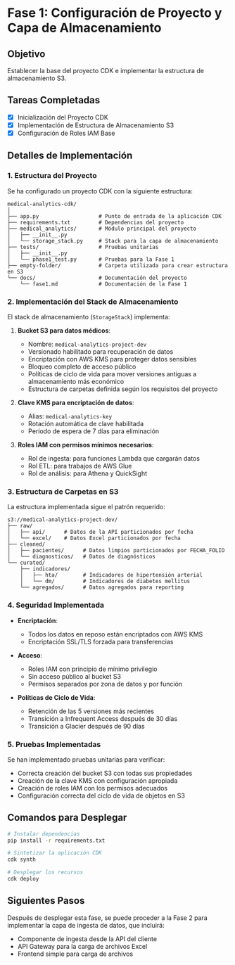 # Fase 1: Configuración de Proyecto y Capa de Almacenamiento

## Objetivo

Establecer la base del proyecto CDK e implementar la estructura de almacenamiento S3.

## Tareas Completadas

- [x] Inicialización del Proyecto CDK
- [x] Implementación de Estructura de Almacenamiento S3
- [x] Configuración de Roles IAM Base

## Detalles de Implementación

### 1. Estructura del Proyecto

Se ha configurado un proyecto CDK con la siguiente estructura:

```
medical-analytics-cdk/
│
├── app.py                   # Punto de entrada de la aplicación CDK
├── requirements.txt         # Dependencias del proyecto
├── medical_analytics/       # Módulo principal del proyecto
│   ├── __init__.py
│   └── storage_stack.py     # Stack para la capa de almacenamiento
├── tests/                   # Pruebas unitarias
│   ├── __init__.py
│   └── phase1_test.py       # Pruebas para la Fase 1
├── empty-folder/            # Carpeta utilizada para crear estructura en S3
└── docs/                    # Documentación del proyecto
    └── fase1.md             # Documentación de la Fase 1
```

### 2. Implementación del Stack de Almacenamiento

El stack de almacenamiento (`StorageStack`) implementa:

1. **Bucket S3 para datos médicos**:
   - Nombre: `medical-analytics-project-dev`
   - Versionado habilitado para recuperación de datos
   - Encriptación con AWS KMS para proteger datos sensibles
   - Bloqueo completo de acceso público
   - Políticas de ciclo de vida para mover versiones antiguas a almacenamiento más económico
   - Estructura de carpetas definida según los requisitos del proyecto

2. **Clave KMS para encriptación de datos**:
   - Alias: `medical-analytics-key`
   - Rotación automática de clave habilitada
   - Período de espera de 7 días para eliminación

3. **Roles IAM con permisos mínimos necesarios**:
   - Rol de ingesta: para funciones Lambda que cargarán datos
   - Rol ETL: para trabajos de AWS Glue
   - Rol de análisis: para Athena y QuickSight

### 3. Estructura de Carpetas en S3

La estructura implementada sigue el patrón requerido:

```
s3://medical-analytics-project-dev/
├── raw/
│   ├── api/      # Datos de la API particionados por fecha
│   └── excel/    # Datos Excel particionados por fecha
├── cleaned/
│   ├── pacientes/      # Datos limpios particionados por FECHA_FOLIO
│   └── diagnosticos/   # Datos de diagnósticos
└── curated/
    ├── indicadores/
    │   ├── hta/        # Indicadores de hipertensión arterial
    │   └── dm/         # Indicadores de diabetes mellitus
    └── agregados/      # Datos agregados para reporting
```

### 4. Seguridad Implementada

- **Encriptación**:
  - Todos los datos en reposo están encriptados con AWS KMS
  - Encriptación SSL/TLS forzada para transferencias
  
- **Acceso**:
  - Roles IAM con principio de mínimo privilegio
  - Sin acceso público al bucket S3
  - Permisos separados por zona de datos y por función

- **Políticas de Ciclo de Vida**:
  - Retención de las 5 versiones más recientes
  - Transición a Infrequent Access después de 30 días
  - Transición a Glacier después de 90 días

### 5. Pruebas Implementadas

Se han implementado pruebas unitarias para verificar:
- Correcta creación del bucket S3 con todas sus propiedades
- Creación de la clave KMS con configuración apropiada
- Creación de roles IAM con los permisos adecuados
- Configuración correcta del ciclo de vida de objetos en S3

## Comandos para Desplegar

```bash
# Instalar dependencias
pip install -r requirements.txt

# Sintetizar la aplicación CDK
cdk synth

# Desplegar los recursos
cdk deploy
```

## Siguientes Pasos

Después de desplegar esta fase, se puede proceder a la Fase 2 para implementar la capa de ingesta de datos, que incluirá:
- Componente de ingesta desde la API del cliente
- API Gateway para la carga de archivos Excel
- Frontend simple para carga de archivos
